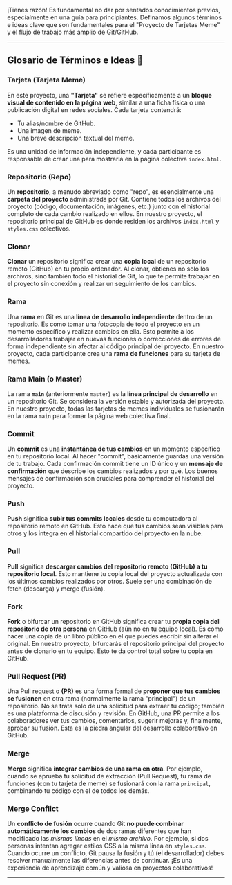¡Tienes razón! Es fundamental no dar por sentados conocimientos previos, especialmente en una guía para principiantes. Definamos algunos términos e ideas clave que son fundamentales para el "Proyecto de Tarjetas Meme" y el flujo de trabajo más amplio de Git/GitHub.

---

## Glosario de Términos e Ideas 📖

### **Tarjeta (Tarjeta Meme)**
En este proyecto, una **"Tarjeta"** se refiere específicamente a un **bloque visual de contenido en la página web**, similar a una ficha física o una publicación digital en redes sociales. Cada tarjeta contendrá:
* Tu alias/nombre de GitHub.
* Una imagen de meme.
* Una breve descripción textual del meme.

Es una unidad de información independiente, y cada participante es responsable de crear una para mostrarla en la página colectiva `index.html`.

### **Repositorio (Repo)**
Un **repositorio**, a menudo abreviado como "repo", es esencialmente una **carpeta del proyecto** administrada por Git. Contiene todos los archivos del proyecto (código, documentación, imágenes, etc.) junto con el historial completo de cada cambio realizado en ellos. En nuestro proyecto, el repositorio principal de GitHub es donde residen los archivos `index.html` y `styles.css` colectivos.

### **Clonar**
**Clonar** un repositorio significa crear una **copia local** de un repositorio remoto (GitHub) en tu propio ordenador. Al clonar, obtienes no solo los archivos, sino también todo el historial de Git, lo que te permite trabajar en el proyecto sin conexión y realizar un seguimiento de los cambios.

### **Rama**
Una **rama** en Git es una **línea de desarrollo independiente** dentro de un repositorio. Es como tomar una fotocopia de todo el proyecto en un momento específico y realizar cambios en ella. Esto permite a los desarrolladores trabajar en nuevas funciones o correcciones de errores de forma independiente sin afectar al código principal del proyecto. En nuestro proyecto, cada participante crea una **rama de funciones** para su tarjeta de memes.

### **Rama Main (o Master)**
La rama **`main`** (anteriormente `master`) es la **línea principal de desarrollo** en un repositorio Git. Se considera la versión estable y autorizada del proyecto. En nuestro proyecto, todas las tarjetas de memes individuales se fusionarán en la rama `main` para formar la página web colectiva final.

### **Commit**
Un **commit** es una **instantánea de tus cambios** en un momento específico en tu repositorio local. Al hacer "commit", básicamente guardas una versión de tu trabajo. Cada confirmación commit tiene un ID único y un **mensaje de confirmación** que describe los cambios realizados y por qué. Los buenos mensajes de confirmación son cruciales para comprender el historial del proyecto.

### **Push**
**Push** significa **subir tus commits locales** desde tu computadora al repositorio remoto en GitHub. Esto hace que tus cambios sean visibles para otros y los integra en el historial compartido del proyecto en la nube.

### **Pull**
**Pull** significa **descargar cambios del repositorio remoto (GitHub) a tu repositorio local**. Esto mantiene tu copia local del proyecto actualizada con los últimos cambios realizados por otros. Suele ser una combinación de fetch (descarga) y merge (fusión).

### **Fork**
**Fork** o bifurcar un repositorio en GitHub significa crear tu **propia copia del repositorio de otra persona** en GitHub (aún no en tu equipo local). Es como hacer una copia de un libro público en el que puedes escribir sin alterar el original. En nuestro proyecto, bifurcarás el repositorio principal del proyecto antes de clonarlo en tu equipo. Esto te da control total sobre tu copia en GitHub.

### **Pull Request (PR)**
Una Pull request o **(PR)** es una forma formal de **proponer que tus cambios se fusionen** en otra rama (normalmente la rama "principal") de un repositorio. No se trata solo de una solicitud para extraer tu código; también es una plataforma de discusión y revisión. En GitHub, una PR permite a los colaboradores ver tus cambios, comentarlos, sugerir mejoras y, finalmente, aprobar su fusión. Esta es la piedra angular del desarrollo colaborativo en GitHub.

### **Merge**
**Merge** significa **integrar cambios de una rama en otra**. Por ejemplo, cuando se aprueba tu solicitud de extracción (Pull Request), tu rama de funciones (con tu tarjeta de meme) se fusionará con la rama `principal`, combinando tu código con el de todos los demás.

### **Merge Conflict**
Un **conflicto de fusión** ocurre cuando Git **no puede combinar automáticamente los cambios** de dos ramas diferentes que han modificado las *mismas líneas* en el *mismo archivo*. Por ejemplo, si dos personas intentan agregar estilos CSS a la misma línea en `styles.css`. Cuando ocurre un conflicto, Git pausa la fusión y tú (el desarrollador) debes resolver manualmente las diferencias antes de continuar. ¡Es una experiencia de aprendizaje común y valiosa en proyectos colaborativos!

---